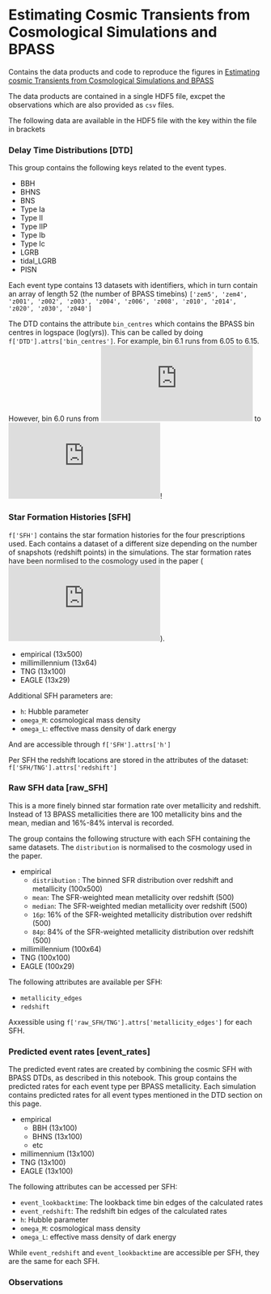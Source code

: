 # Estimating Cosmic Transients from Cosmological Simulations and BPASS

Contains the data products and code to reproduce the figures in [Estimating cosmic Transients from Cosmological Simulations and BPASS](https://arxiv.org/abs/2111.08124)


The data products are contained in a single HDF5 file, excpet the observations which are also provided as `csv` files.

The following data are available in the HDF5 file with the key within the file in brackets

### Delay Time Distributions [DTD]
This group contains the following keys related to the event types.
- BBH
- BHNS
- BNS
- Type Ia
- Type II
- Type IIP
- Type Ib
- Type Ic
- LGRB
- tidal_LGRB
- PISN

Each event type contains 13 datasets with identifiers, which in turn contain an array of length 52 (the number of BPASS timebins)
`['zem5', 'zem4', 'z001', 'z002', 'z003', 'z004', 'z006', 'z008', 'z010', 'z014', 'z020', 'z030', 'z040']`

The DTD contains the attribute `bin_centres` which contains the BPASS bin centres in logspace (log(yrs)). This can be called by doing `f['DTD'].attrs['bin_centres']`. 
For example, bin 6.1 runs from 6.05 to 6.15. However, bin 6.0 runs from ![equation](https://latex.codecogs.com/gif.latex?t%3D0) to ![equation](https://latex.codecogs.com/gif.latex?t%3D10%5E%7B6.05%7D)!


### Star Formation Histories [SFH]
`f['SFH']` contains the star formation histories for the four prescriptions used. Each contains a dataset of a different size depending on the number of snapshots (redshift points) in the simulations. The star formation rates have been normlised to the cosmology used in the paper (![cosmology equation](https://latex.codecogs.com/gif.latex?h%20%3D%200.6766%2C%20%5COmega_M%20%3D%200.3111%2C%20%5COmega_%5CLambda%20%3D0.6889)).

- empirical        (13x500)
- millimillennium  (13x64)
- TNG              (13x100)
- EAGLE            (13x29)

Additional SFH parameters are: 
- `h`:              Hubble parameter
- `omega_M`:        cosmological mass density
- `omega_L`:        effective mass density of dark energy 

And are accessible through `f['SFH'].attrs['h']`


Per SFH the redshift locations are stored in the attributes of the dataset: `f['SFH/TNG'].attrs['redshift']`


### Raw SFH data [raw_SFH]

This is a more finely binned star formation rate over metallicity and redshift. Instead of 13 BPASS metallicities there are 100 metallicity bins and the mean, median and 16%-84% interval is recorded.

The group contains the following structure with each SFH containing the same datasets. The `distribution` is normalised to the cosmology used in the paper.

- empirical
  - `distribution` : The binned SFR distribution over redshift and metallicity (100x500)
  - `mean`: The SFR-weighted mean metallicity over redshift (500)
  - `median`: The SFR-weighted median metallicity over redshift (500)
  - `16p`: 16% of the SFR-weighted metallicity distribution over redshift (500)
  - `84p`: 84% of the SFR-weighted metallicity distribution over redshift (500)
- millimillennium (100x64)
- TNG (100x100)
- EAGLE (100x29)

The following attributes are available per SFH:
- `metallicity_edges`
- `redshift`

Axxessible using `f['raw_SFH/TNG'].attrs['metallicity_edges']` for each SFH.

### Predicted event rates [event_rates]

The predicted event rates are created by combining the cosmic SFH with BPASS DTDs, as described in this notebook.
This group contains the predicted rates for each event type per BPASS metallicity. Each simulation contains predicted rates for all event types mentioned in the DTD section on this page. 

- empirical
  - BBH (13x100) 
  - BHNS (13x100)
  - etc
- millimennium  (13x100)
- TNG           (13x100)
- EAGLE         (13x100)

The following attributes can be accessed per SFH:
- `event_lookbacktime`: The lookback time bin edges of the calculated rates
- `event_redshift`:     The redshift bin edges of the calculated rates
- `h`:                  Hubble parameter
- `omega_M`:            cosmological mass density 
- `omega_L`:            effective mass density of dark energy

While `event_redshift` and `event_lookbacktime` are accessible per SFH, they are the same for each SFH.


### Observations
